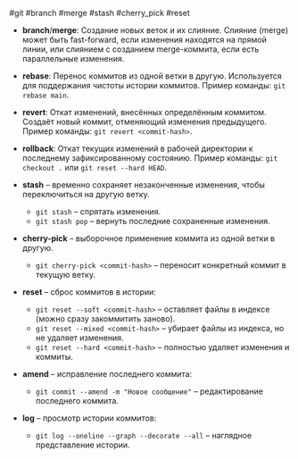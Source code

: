 #git #branch #merge #stash #cherry_pick #reset
- **branch**/**merge**: Создание новых веток и их слияние. Слияние (merge) может быть fast-forward, если изменения находятся на прямой линии, или слиянием с созданием merge-коммита, если есть параллельные изменения.
    
- **rebase**: Перенос коммитов из одной ветки в другую. Используется для поддержания чистоты истории коммитов. Пример команды: `git rebase main`.
    
- **revert**: Откат изменений, внесённых определённым коммитом. Создаёт новый коммит, отменяющий изменения предыдущего. Пример команды: `git revert <commit-hash>`.
    
- **rollback**: Откат текущих изменений в рабочей директории к последнему зафиксированному состоянию. Пример команды: `git checkout .` или `git reset --hard HEAD`.

- **stash** – временно сохраняет незаконченные изменения, чтобы переключиться на другую ветку.
    
    - `git stash` – спрятать изменения.
    - `git stash pop` – вернуть последние сохраненные изменения.
- **cherry-pick** – выборочное применение коммита из одной ветки в другую.
    
    - `git cherry-pick <commit-hash>` – переносит конкретный коммит в текущую ветку.
- **reset** – сброс коммитов в истории:
    
    - `git reset --soft <commit-hash>` – оставляет файлы в индексе (можно сразу закоммитить заново).
    - `git reset --mixed <commit-hash>` – убирает файлы из индекса, но не удаляет изменения.
    - `git reset --hard <commit-hash>` – полностью удаляет изменения и коммиты.
- **amend** – исправление последнего коммита:
    
    - `git commit --amend -m "Новое сообщение"` – редактирование последнего коммита.
- **log** – просмотр истории коммитов:
    
    - `git log --oneline --graph --decorate --all` – наглядное представление истории.